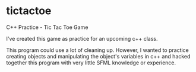 # tictactoe
C++ Practice - Tic Tac Toe Game

I've created this game as practice for an upcoming c++ class. 

This program could use a lot of cleaning up. However, I wanted to practice creating objects and manipulating the object's variables in c++ and hacked together this program with very little SFML knowledge or experience.
